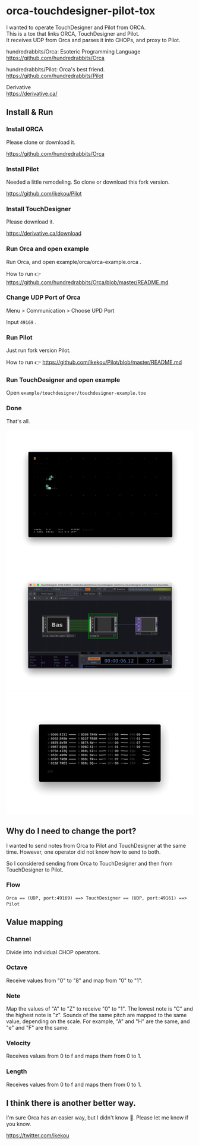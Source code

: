 # orca-touchdesigner-pilot-tox

I wanted to operate TouchDesigner and Pilot from ORCA.  
This is a tox that links ORCA, TouchDesigner and Pilot.  
It receives UDP from Orca and parses it into CHOPs, and proxy to Pilot.

hundredrabbits/Orca: Esoteric Programming Language  
https://github.com/hundredrabbits/Orca

hundredrabbits/Pilot: Orca's best friend.  
https://github.com/hundredrabbits/Pilot

Derivative  
https://derivative.ca/


## Install & Run

### Install ORCA 

Please clone or download it.

https://github.com/hundredrabbits/Orca

### Install Pilot

Needed a little remodeling. So clone or download this fork version.

https://github.com/ikekou/Pilot

### Install TouchDesigner

Please download it.

https://derivative.ca/download

### Run Orca and open example

Run Orca, and open example/orca/orca-example.orca .

How to run 👉 https://github.com/hundredrabbits/Orca/blob/master/README.md

### Change UDP Port of Orca

Menu > Communication > Choose UPD Port

Input `49169` .

### Run Pilot

Just run fork version Pilot.

How to run 👉 https://github.com/ikekou/Pilot/blob/master/README.md

### Run TouchDesigner and open example

Open `example/touchdesigner/touchdesigner-example.toe`

### Done

That's all.

![orca](https://github.com/ikekou/orca-touchdesigner-pilot-tox/blob/master/README/orca.gif?raw=true)
![touchdesigner](https://github.com/ikekou/orca-touchdesigner-pilot-tox/blob/master/README/touchdesigner.gif?raw=true)
![pilot](https://github.com/ikekou/orca-touchdesigner-pilot-tox/blob/master/README/pilot.gif?raw=true)

## Why do I need to change the port?

I wanted to send notes from Orca to Pilot and TouchDesigner at the same time. However, one operator did not know how to send to both.

So I considered sending from Orca to TouchDesigner and then from TouchDesigner to Pilot.

### Flow

```
Orca == (UDP, port:49169) ==> TouchDesigner == (UDP, port:49161) ==> Pilot
```

## Value mapping

### Channel
Divide into individual CHOP operators.  

### Octave
Receive values from "0" to "8" and map from "0" to "1".

### Note
Map the values of "A" to "Z" to receive "0" to "1". The lowest note is "C" and the highest note is "z". Sounds of the same pitch are mapped to the same value, depending on the scale. For example, "A" and "H" are the same, and "e" and "F" are the same.

### Velocity
Receives values from 0 to f and maps them from 0 to 1.

### Length
Receives values from 0 to f and maps them from 0 to 1.


## I think there is another better way.

I'm sure Orca has an easier way, but I didn't know 🤔. Please let me know if you know.

https://twitter.com/ikekou